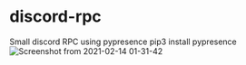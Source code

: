 # discord-rpc
Small discord RPC using pypresence
pip3 install pypresence
![Screenshot from 2021-02-14 01-31-42](https://user-images.githubusercontent.com/71528504/107871130-7c87ed80-6e64-11eb-90e6-ef4d951e6a21.png)
